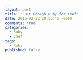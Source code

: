 ```yaml
---
layout: post
title: "Just Enough Ruby for Chef"
date: 2015-02-22 20:56:45 -0500
comments: true
categories:
  - Ruby
  - Chef
tags:
  - Ruby
published: false
---
```

